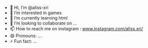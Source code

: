 - 👋 Hi, I’m @aliss-xri
- 👀 I’m interested in games
- 🌱 I’m currently learning html
- 💞️ I’m looking to collaborate on ...
- 📫 How to reach me on instagram : www.instagram.com/aliss.xri/
- 😄 Pronouns: ...
- ⚡ Fun fact: ...

<!---
aliss-xri/aliss-xri is a ✨ special ✨ repository because its `README.md` (this file) appears on your GitHub profile.
You can click the Preview link to take a look at your changes.
--->
